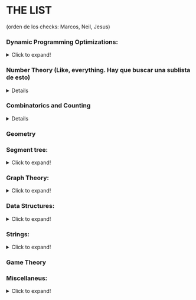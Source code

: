 # THE LIST

(orden de los checks: Marcos, Neil, Jesus)

### Dynamic Programming Optimizations:   
<details>
  <summary>Click to expand!</summary>

   - Convex Hull Trick
      - [The Fair Nut And Rectangles](https://codeforces.com/contest/1083/problem/E) :+1: :-1: :-1:
      - [Covered Walkway](https://open.kattis.com/problems/coveredwalkway) :+1: :-1: :-1:
      - [Escape Through Leaf](https://codeforces.com/contest/932/problem/F) :+1: :-1: :-1:
   - Li Chao Tree
      - [Squared Ends](https://csacademy.com/contest/archive/task/squared-ends) :+1: :-1: :-1: 
   - D&C
   - Knuth Optimization
      - [Breaking String](https://www.spoj.com/problems/BRKSTRNG/) :+1: :-1: :-1:
</details>

### Number Theory (Like, everything. Hay que buscar una sublista de esto)
<details>
	
   - Sieve of Eratosthenes
      - [A conjecture of Paul Erdös](https://www.spoj.com/problems/HS08PAUL/) :+1: :-1: :-1:
   - Chinese Remainder Theorem
      - [Remainders Game](https://codeforces.com/problemset/problem/687/B) :-1: :+1: :-1:
      - [Billiard](https://codeforces.com/contest/982/problem/E) :-1: :+1: :-1:
      - [Number of Sequences](https://www.hackerrank.com/contests/w22/challenges/number-of-sequences) :-1: :+1: :-1:
      
</details>

### Combinatorics and Counting
<details>

   - [Beatiful Pairs of Numbers](https://codeforces.com/contest/403/problem/D) :+1: :+1: :-1:

</details>

### Geometry

### Segment tree:
<details>
  <summary>Click to expand!</summary>

   - Normalitos, hay que dominar el codigo
   - Lazy Propagation
   - Persistencia 
</details>



### Graph Theory:
<details>
  <summary>Click to expand!</summary>
     
   - Transversal
      - DFS
      - BFS
   - Shortest Path
      - Floyd Warshall
      - DijkstrA
   - DP on DAG
   - Flow
      - Max Flow
      - Max Flow-Min Cost
   - Bipartite matching 
   - Trees
      - MST
      - LCA
      - HLD
    - Centroid Decomposition
   - Dilworth's theorem
   - DSU
   - Conectividad
      - Bridges
      - Articulation points
</details>

### Data Structures:
<details>
  <summary>Click to expand!</summary>

   - Fundamentals
      - Map
      - Set
      - Stack
      - Queue
   - Treaps
   - Implicit Treaps
   - BIT
</details>

### Strings:
<details>
  <summary>Click to expand!</summary>

   - KMP
   - Aho-Corasick
		- [String Set Queries](https://codeforces.com/problemset/problem/710/F) :-1: :-1: :+1:
		- [Frequency of String](https://codeforces.com/problemset/problem/963/D) :-1: :-1: :+1:
		- [Prefix Lookup](https://uva.onlinejudge.org/index.php?option=com_onlinejudge&Itemid=8&page=show_problem&problem=2637) :-1: :-1: :+1:
   - Suffix Array
   - Suffix Automata
i		- [Lexicographical Substring Search](https://www.spoj.com/problems/SUBLEX/) :-1: :-1: :+1:
		- [Fake News (hard)](https://codeforces.com/contest/802/problem/I) :-1: :-1: :+1:
		- [File Recover](https://onlinejudge.org/index.php?option=com_onlinejudge&Itemid=8&page=show_problem&problem=3343) :-1: :-1: :+1:
   - Trie
	    - [XOR Sum](https://icpcarchive.ecs.baylor.edu/index.php?option=com_onlinejudge&Itemid=8&page=show_problem&problem=2683) :-1: :+1: :+1:
	    - [A Lot of Games](https://codeforces.com/contest/456/problem/D) :-1: :-1: :+1: 
   - Z-Function
</details>

### Game Theory

### Miscellaneus:
<details>
  <summary>Click to expand!</summary>
 
  - Binary Search
  - Probabilities
  - FFT
  - Constructive Algorithms (esto es una seccion de CF)
  - NP-Problems
  - Greedy Problems
  - Matrix Exponentiation (Para mejorar recursiones)
     - [Classic Sequence Sum (hint: draw fibo rectangles)](https://www.spoj.com/problems/CLASSICSEQ/) :-1: :+1: :-1:
     - [Ada and Economy](https://www.spoj.com/problems/ADAMONEY/) :-1: :+1: :-1:
     - [Dojo Corridor 1](https://www.spoj.com/problems/DOJ1/) :-1: :+1: :-1:
     - [Macarons](https://uva.onlinejudge.org/index.php?option=com_onlinejudge&Itemid=8&page=show_problem&problem=5208) :-1: :+1: :-1:
</details>
